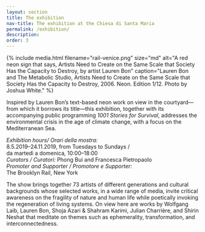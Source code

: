 ```yaml
---
layout: section
title: The exhibition
nav-title: The exhibition at the Chiesa di Santa Maria
permalink: /exhibition/
description:
order: 3
---
```


{% include media.html filename="rail-venice.png" size="md" alt="A red neon sign that says, Artists Need to Create on the Same Scale that Society Has the Capacity to Destroy, by artist Lauren Bon" caption="Lauren Bon and The Metabolic Studio, Artists Need to Create on the Same Scale that Society Has the Capacity to Destroy, 2006. Neon. Edition 1/12. Photo by Joshua White." %}

<div class="margin-bottom-3 lead font-sans-xl measure-4 text-light">Inspired by Lauren Bon’s text-based neon work on view in the courtyard—from which it borrows its title—this exhibition, together with its accompanying public programming <em>1001 Stories for Survival</em>, addresses the environmental crisis in the age of climate change, with a focus on the Mediterranean Sea.</div>

<div class="margin-y-1 bg-base-lightest padding-3 font-sans-md display-inline-block radius-sm">
<p><em>Exhibition hours/ Orari della mostra:</em> <br/>
8.5.2019–24.11.2019, from Tuesdays to Sundays /<br/>
da martedì a domenica, 10:00–18:00<br/>
<em>Curators / Curatori:</em> Phong Bui and Francesca Pietropaolo<br/>
<em>Promoter and Supporter / Promotore e Supporter:</em><br/>
The Brooklyn Rail, New York</p>
</div>

The show brings together 73 artists of different generations and cultural backgrounds whose selected works, in a wide range of media, invite critical awareness on the fragility of nature and human life while poetically invoking the regeneration of living systems. On view here are works by Wolfgang Laib, Lauren Bon, Shoja Azari & Shahram Karimi, Julian Charrière, and Shirin Neshat that meditate on themes such as ephemerality, transformation, and interconnectedness.
